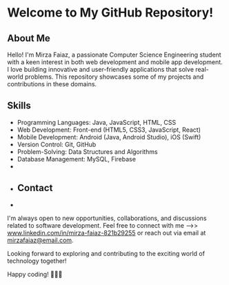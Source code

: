 # Welcome to My GitHub Repository!

## About Me

Hello! I'm Mirza Faiaz, a passionate Computer Science Engineering student with a keen interest in both web development and mobile app development. I love building innovative and user-friendly applications that solve real-world problems. This repository showcases some of my projects and contributions in these domains.

## Skills

- Programming Languages: Java, JavaScript, HTML, CSS
- Web Development: Front-end (HTML5, CSS3, JavaScript, React)
- Mobile Development: Android (Java, Android Studio), iOS (Swift)
- Version Control: Git, GitHub
- Problem-Solving: Data Structures and Algorithms
- Database Management: MySQL, Firebase
- 
- ## Contact
- 
I'm always open to new opportunities, collaborations, and discussions related to software development. Feel free to connect with me -->> www.linkedin.com/in/mirza-faiaz-821b29255 or reach out via email at mirzafaiaz@email.com.

Looking forward to exploring and contributing to the exciting world of technology together!

Happy coding! 👨‍💻🚀
